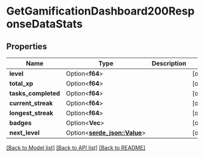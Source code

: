 # GetGamificationDashboard200ResponseDataStats

## Properties

Name | Type | Description | Notes
------------ | ------------- | ------------- | -------------
**level** | Option<**f64**> |  | [optional]
**total_xp** | Option<**f64**> |  | [optional]
**tasks_completed** | Option<**f64**> |  | [optional]
**current_streak** | Option<**f64**> |  | [optional]
**longest_streak** | Option<**f64**> |  | [optional]
**badges** | Option<**Vec<String>**> |  | [optional]
**next_level** | Option<[**serde_json::Value**](.md)> |  | [optional]

[[Back to Model list]](../README.md#documentation-for-models) [[Back to API list]](../README.md#documentation-for-api-endpoints) [[Back to README]](../README.md)


